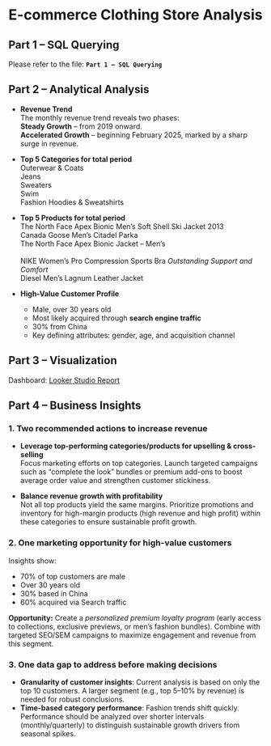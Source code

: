 # E-commerce Clothing Store Analysis

## Part 1 – SQL Querying
Please refer to the file: **`Part 1 – SQL Querying`**

## Part 2 – Analytical Analysis
- **Revenue Trend**  
  The monthly revenue trend reveals two phases:  
  **Steady Growth** – from 2019 onward.  
  **Accelerated Growth** – beginning February 2025, marked by a sharp surge in revenue.  

- **Top 5 Categories for total period**  
  Outerwear & Coats <br>
  Jeans <br>
  Sweaters <br>
  Swim <br>
  Fashion Hoodies & Sweatshirts  <br>

- **Top 5 Products for total period**  
  The North Face Apex Bionic Men’s Soft Shell Ski Jacket 2013   <br>
  Canada Goose Men’s Citadel Parka   <br>
  The North Face Apex Bionic Jacket – Men’s <br>  
  NIKE Women’s Pro Compression Sports Bra *Outstanding Support and Comfort*   <br>
  Diesel Men’s Lagnum Leather Jacket   <br>

- **High-Value Customer Profile**  
  - Male, over 30 years old  
  - Most likely acquired through **search engine traffic**  
  - 30% from China  
  - Key defining attributes: gender, age, and acquisition channel  


## Part 3 – Visualization
Dashboard: [Looker Studio Report](https://lookerstudio.google.com/u/0/reporting/d03aee78-953e-421c-96a5-c336649d21b9/page/tEnnC/edit)


## Part 4 – Business Insights

### 1. Two recommended actions to increase revenue
- **Leverage top-performing categories/products for upselling & cross-selling**  
  Focus marketing efforts on top categories. Launch targeted campaigns such as “complete the look” bundles or premium add-ons to boost average order value and strengthen customer stickiness.  

- **Balance revenue growth with profitability**  
  Not all top products yield the same margins. Prioritize promotions and inventory for high-margin products (high revenue and high profit) within these categories to ensure sustainable profit growth.  

### 2. One marketing opportunity for high-value customers
Insights show:  
- 70% of top customers are male  
- Over 30 years old  
- 30% based in China  
- 60% acquired via Search traffic  

**Opportunity:** Create a *personalized premium loyalty program* (early access to collections, exclusive previews, or men’s fashion bundles). Combine with targeted SEO/SEM campaigns to maximize engagement and revenue from this segment.  


### 3. One data gap to address before making decisions
- **Granularity of customer insights**: Current analysis is based on only the top 10 customers. A larger segment (e.g., top 5–10% by revenue) is needed for robust conclusions.  
- **Time-based category performance**: Fashion trends shift quickly. Performance should be analyzed over shorter intervals (monthly/quarterly) to distinguish sustainable growth drivers from seasonal spikes.  
